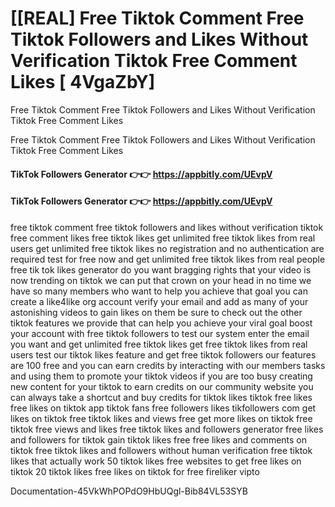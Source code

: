 # [[REAL] Free Tiktok Comment Free Tiktok Followers and Likes Without Verification Tiktok Free Comment Likes [ 4VgaZbY]

Free Tiktok Comment Free Tiktok Followers and Likes Without Verification Tiktok Free Comment Likes

Free Tiktok Comment Free Tiktok Followers and Likes Without Verification Tiktok Free Comment Likes

#### **TikTok Followers Generator 👉👉**  https://appbitly.com/UEvpV

#### **TikTok Followers Generator 👉👉**  https://appbitly.com/UEvpV

free tiktok comment free tiktok followers and likes without verification tiktok free comment likes free tiktok likes get unlimited free tiktok likes from real users get unlimited free tiktok likes no registration and no authentication are required test for free now and get unlimited free tiktok likes from real people free tik tok likes generator do you want bragging rights that your video is now trending on tiktok we can put that crown on your head in no time we have so many members who want to help you achieve that goal you can create a like4like org account verify your email and add as many of your astonishing videos to gain likes on them be sure to check out the other tiktok features we provide that can help you achieve your viral goal boost your account with free tiktok followers to test our system enter the email you want and get unlimited free tiktok likes get free tiktok likes from real users test our tiktok likes feature and get free tiktok followers our features are 100 free and you can earn credits by interacting with our members tasks and using them to promote your tiktok videos if you are too busy creating new content for your tiktok to earn credits on our community website you can always take a shortcut and buy credits for tiktok likes tiktok free likes free likes on tiktok app tiktok fans free followers likes tikfollowers com get likes on tiktok free tiktok likes and views free get more likes on tiktok free tiktok free views and likes free tiktok likes and followers generator free likes and followers for tiktok gain tiktok likes free free likes and comments on tiktok free tiktok likes and followers without human verification free tiktok likes that actually work 50 tiktok likes free websites to get free likes on tiktok 20 tiktok likes free likes on tiktok for free fireliker vipto

Documentation-45VkWhPOPdO9HbUQgl-Bib84VL53SYB

